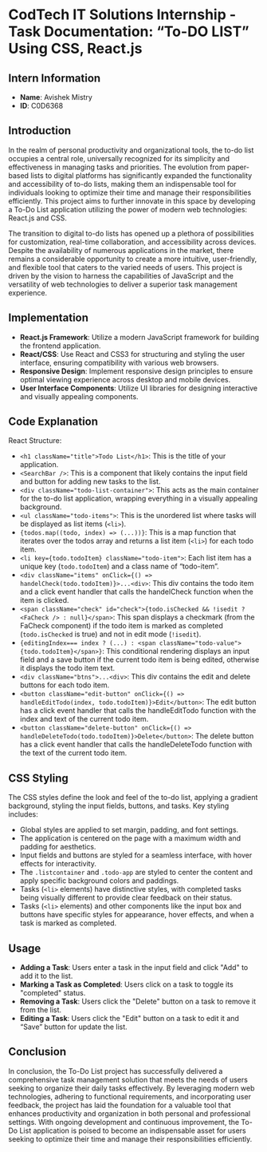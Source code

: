# CodTech IT Solutions Internship - Task Documentation: “To-DO LIST” Using CSS, React.js

## Intern Information

- **Name**: Avishek Mistry
- **ID**: C0D6368

## Introduction

In the realm of personal productivity and organizational tools, the to-do list occupies a central role, universally recognized for its simplicity and effectiveness in managing tasks and priorities. The evolution from paper-based lists to digital platforms has significantly expanded the functionality and accessibility of to-do lists, making them an indispensable tool for individuals looking to optimize their time and manage their responsibilities efficiently. This project aims to further innovate in this space by developing a To-Do List application utilizing the power of modern web technologies: React.js and CSS.

The transition to digital to-do lists has opened up a plethora of possibilities for customization, real-time collaboration, and accessibility across devices. Despite the availability of numerous applications in the market, there remains a considerable opportunity to create a more intuitive, user-friendly, and flexible tool that caters to the varied needs of users. This project is driven by the vision to harness the capabilities of JavaScript and the versatility of web technologies to deliver a superior task management experience.

## Implementation

- **React.js Framework**: Utilize a modern JavaScript framework for building the frontend application.
- **React/CSS**: Use React and CSS3 for structuring and styling the user interface, ensuring compatibility with various web browsers.
- **Responsive Design**: Implement responsive design principles to ensure optimal viewing experience across desktop and mobile devices.
- **User Interface Components**: Utilize UI libraries for designing interactive and visually appealing components.

## Code Explanation

React Structure:

- `<h1 className="title">Todo List</h1>`: This is the title of your application.
- `<SearchBar />`: This is a component that likely contains the input field and button for adding new tasks to the list.
- `<div className="todo-list-container">`: This acts as the main container for the to-do list application, wrapping everything in a visually appealing background.
- `<ul className="todo-items">`: This is the unordered list where tasks will be displayed as list items (`<li>`).
- `{todos.map((todo, index) => (...))}`: This is a map function that iterates over the todos array and returns a list item (`<li>`) for each todo item.
- `<li key={todo.todoItem} className="todo-item">`: Each list item has a unique key (`todo.todoItem`) and a class name of “todo-item”.
- `<div className="items" onClick={() => handelCheck(todo.todoItem)}>...<div>`: This div contains the todo item and a click event handler that calls the handelCheck function when the item is clicked.
- `<span className="check" id="check">{todo.isChecked && !isedit ? <FaCheck /> : null}</span>`: This span displays a checkmark (from the FaCheck component) if the todo item is marked as completed (`todo.isChecked` is true) and not in edit mode (`!isedit`).
- `{editingIndex=== index ? (...) : <span className="todo-value">{todo.todoItem}</span>}`: This conditional rendering displays an input field and a save button if the current todo item is being edited, otherwise it displays the todo item text.
- `<div className="btns">...<div>`: This div contains the edit and delete buttons for each todo item.
- `<button className="edit-button" onClick={() => handleEditTodo(index, todo.todoItem)}>Edit</button>`: The edit button has a click event handler that calls the handleEditTodo function with the index and text of the current todo item.
- `<button className="delete-button" onClick={() => handleDeleteTodo(todo.todoItem)}>Delete</button>`: The delete button has a click event handler that calls the handleDeleteTodo function with the text of the current todo item.

## CSS Styling

The CSS styles define the look and feel of the to-do list, applying a gradient background, styling the input fields, buttons, and tasks. Key styling includes:

- Global styles are applied to set margin, padding, and font settings.
- The application is centered on the page with a maximum width and padding for aesthetics.
- Input fields and buttons are styled for a seamless interface, with hover effects for interactivity.
- The `.listcontainer` and `.todo-app` are styled to center the content and apply specific background colors and paddings.
- Tasks (`<li>` elements) have distinctive styles, with completed tasks being visually different to provide clear feedback on their status.
- Tasks (`<li>` elements) and other components like the input box and buttons have specific styles for appearance, hover effects, and when a task is marked as completed.

## Usage

- **Adding a Task**: Users enter a task in the input field and click "Add" to add it to the list.
- **Marking a Task as Completed**: Users click on a task to toggle its "completed" status.
- **Removing a Task**: Users click the "Delete" button on a task to remove it from the list.
- **Editing a Task**: Users click the "Edit" button on a task to edit it and “Save” button for update the list.

## Conclusion

In conclusion, the To-Do List project has successfully delivered a comprehensive task management solution that meets the needs of users seeking to organize their daily tasks effectively. By leveraging modern web technologies, adhering to functional requirements, and incorporating user feedback, the project has laid the foundation for a valuable tool that enhances productivity and organization in both personal and professional settings. With ongoing development and continuous improvement, the To-Do List application is poised to become an indispensable asset for users seeking to optimize their time and manage their responsibilities efficiently.
